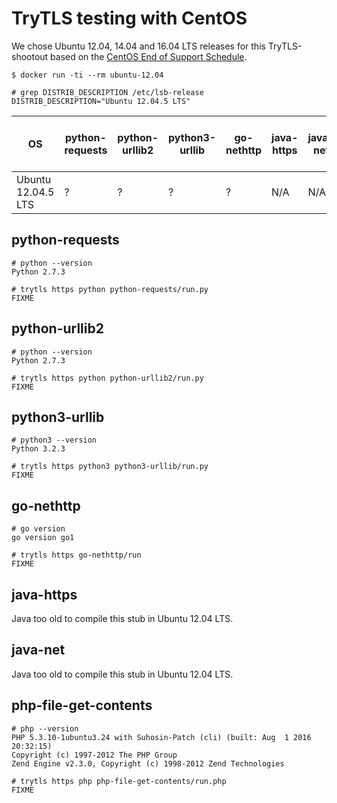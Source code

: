 # TryTLS testing with CentOS

We chose Ubuntu 12.04, 14.04 and 16.04 LTS releases for this TryTLS-shootout
based on the [CentOS End of Support Schedule](http://www.ubuntu.com/info/release-end-of-life).

```console
$ docker run -ti --rm ubuntu-12.04

# grep DISTRIB_DESCRIPTION /etc/lsb-release
DISTRIB_DESCRIPTION="Ubuntu 12.04.5 LTS"
```

<!-- markdownlint-disable MD013 -->

OS                 | python-requests | python-urllib2 | python3-urllib | go-nethttp | java-https | java-net | php-file-get-contents
------------------ | --------------- | -------------- | -------------- | ---------- | ---------- | -------- | ---------------------
Ubuntu 12.04.5 LTS | ?               | ?              | ?              | ?          | N/A        | N/A      | ?

## python-requests

```console
# python --version
Python 2.7.3

# trytls https python python-requests/run.py
FIXME
```

## python-urllib2

```console
# python --version
Python 2.7.3

# trytls https python python-urllib2/run.py
FIXME

```

## python3-urllib

```console
# python3 --version
Python 3.2.3

# trytls https python3 python3-urllib/run.py
FIXME
```

## go-nethttp

```console
# go version
go version go1

# trytls https go-nethttp/run
FIXME
```

## java-https

Java too old to compile this stub in Ubuntu 12.04 LTS.

## java-net

Java too old to compile this stub in Ubuntu 12.04 LTS.

## php-file-get-contents

```console
# php --version
PHP 5.3.10-1ubuntu3.24 with Suhosin-Patch (cli) (built: Aug  1 2016 20:32:15)
Copyright (c) 1997-2012 The PHP Group
Zend Engine v2.3.0, Copyright (c) 1998-2012 Zend Technologies

# trytls https php php-file-get-contents/run.php
FIXME
```

<!-- markdownlint-enable MD013 -->

